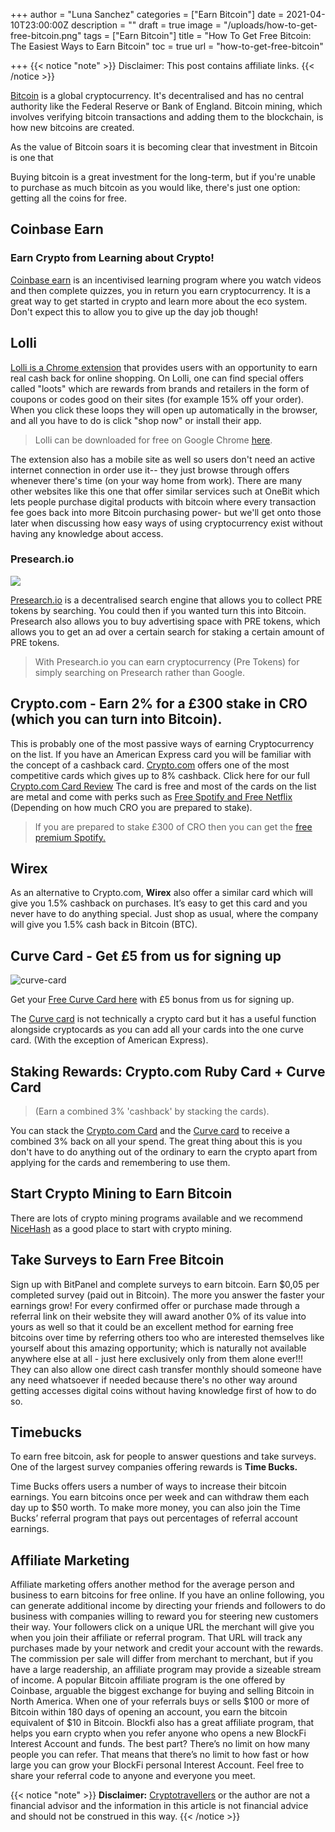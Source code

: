 +++
author = "Luna Sanchez"
categories = ["Earn Bitcoin"]
date = 2021-04-10T23:00:00Z
description = ""
draft = true
image = "/uploads/how-to-get-free-bitcoin.png"
tags = ["Earn Bitcoin"]
title = "How To Get Free Bitcoin: The Easiest Ways to Earn Bitcoin"
toc = true
url = "how-to-get-free-bitcoin"

+++
{{< notice "note" >}} Disclaimer: This post contains affiliate links. {{< /notice >}}

[Bitcoin](/buy-bitcoin) is a global cryptocurrency. It's decentralised and has no central authority like the Federal Reserve or Bank of England. Bitcoin mining, which involves verifying bitcoin transactions and adding them to the blockchain, is how new bitcoins are created.

As the value of Bitcoin soars it is becoming clear that investment in Bitcoin is one that

Buying bitcoin is a great investment for the long-term, but if you're unable to purchase as much bitcoin as you would like, there's just one option: getting all the coins for free.

## Coinbase Earn

### Earn Crypto from Learning about Crypto!

[Coinbase earn](https://www.coinbase.com/earn) is an incentivised learning program where you watch videos and then complete quizzes, you in return you earn cryptocurrency. It is a great way to get started in crypto and learn more about the eco system.  Don't expect this to allow you to give up the day job though!

## Lolli

[Lolli is a Chrome extension](https://chrome.google.com/webstore/detail/lolli-earn-bitcoin-when-y/fleenceagaplaefnklabikkmocalkcpo) that provides users with an opportunity to earn real cash back for online shopping. On Lolli, one can find special offers called "loots" which are rewards from brands and retailers in the form of coupons or codes good on their sites (for example 15% off your order). When you click these loops they will open up automatically in the browser, and all you have to do is click "shop now" or install their app.

> Lolli can be downloaded for free on Google Chrome [here](https://chrome.google.com/webstore/detail/lolli-earn-bitcoin-when-y/fleenceagaplaefnklabikkmocalkcpo).

The extension also has a mobile site as well so users don't need an active internet connection in order use it-- they just browse through offers whenever there's time (on your way home from work). There are many other websites like this one that offer similar services such at OneBit which lets people purchase digital products with bitcoin where every transaction fee goes back into more Bitcoin purchasing power- but we'll get onto those later when discussing how easy ways of using cryptocurrency exist without having any knowledge about access.

### Presearch.io

![](https://www.presearch.io/static/media/Browser_Desktop.8d96ef93.png)

[Presearch.io](https://www.presearch.io/) is a decentralised search engine that allows you to collect PRE tokens by searching.  You could then if you wanted turn this into Bitcoin.  Presearch also allows you to buy advertising space with PRE tokens, which allows you to get an ad over a certain search for staking a certain amount of PRE tokens.

> With Presearch.io you can earn cryptocurrency (Pre Tokens) for simply searching on Presearch rather than Google.

## Crypto.com - Earn 2% for a £300 stake in CRO (which you can turn into Bitcoin).

This is probably one of the most passive ways of earning Cryptocurrency on the list. If you have an American Express card you will be familiar with the concept of a cashback card. [Crypto.com](/link/sign-up-crypto-dot-com) offers one of the most competitive cards which gives up to 8% cashback.  Click here for our full [Crypto.com Card Review](/crypto-com-review) The card is free and most of the cards on the list are metal and come with perks such as [Free Spotify and Free Netflix](/link/sign-up-crypto-dot-com) (Depending on how much CRO you are prepared to stake).

> If you are prepared to stake £300 of CRO then you can get the [free premium Spotify.](/link/sign-up-crypto-dot-com)

## Wirex

As an alternative to Crypto.com, **Wirex** also offer a similar card which will give you 1.5% cashback on purchases. It’s easy to get this card and you never have to do anything special. Just shop as usual, where the company will give you 1.5% cash back in Bitcoin (BTC).

## Curve Card - Get £5 from us for signing up

![curve-card](/uploads/blue_icon.png)

Get your [Free Curve Card here](http://www.curve.app/join#N9A6AA3D) with £5 bonus from us for signing up.

The [Curve card](http://www.curve.app/join#N9A6AA3D) is not technically a crypto card but it has a useful function alongside cryptocards as you can add all your cards into the one curve card.  (With the exception of American Express).

## Staking Rewards: Crypto.com Ruby Card + Curve Card

> (Earn a combined 3% 'cashback' by stacking the cards).

You can stack the [Crypto.com Card](/link/sign-up-crypto-dot-com) and the [Curve card](http://www.curve.app/join#N9A6AA3D) to receive a combined 3% back on all your spend. The great thing about this is you don't have to do anything out of the ordinary to earn the crypto apart from applying for the cards and remembering to use them.

## **Start Crypto Mining to Earn Bitcoin**

There are lots of crypto mining programs available and we recommend [NiceHash](/nice-hash-review) as a good place to start with crypto mining.

## **Take Surveys to Earn Free Bitcoin**

Sign up with BitPanel and complete surveys to earn bitcoin. Earn $0,05 per completed survey (paid out in Bitcoin). The more you answer the faster your earnings grow! For every confirmed offer or purchase made through a referral link on their website they will award another 0% of its value into yours as well so that it could be an excellent method for earning free bitcoins over time by referring others too who are interested themselves like yourself about this amazing opportunity; which is naturally not available anywhere else at all - just here exclusively only from them alone ever!!! They can also allow one direct cash transfer monthly should someone have any need whatsoever if needed because there's no other way around getting accesses digital coins without having knowledge first of how to do so.

## Timebucks

To earn free bitcoin, ask for people to answer questions and take surveys. One of the largest survey companies offering rewards is **Time Bucks.**

Time Bucks offers users a number of ways to increase their bitcoin earnings. You earn bitcoins once per week and can withdraw them each day up to $50 worth. To make more money, you can also join the Time Bucks’ referral program that pays out percentages of referral account earnings.

## Affiliate Marketing

Affiliate marketing offers another method for the average person and business to earn bitcoins for free online. If you have an online following, you can generate additional income by directing your friends and followers to do business with companies willing to reward you for steering new customers their way. Your followers click on a unique URL the merchant will give you when you join their affiliate or referral program. That URL will track any purchases made by your network and credit your account with the rewards. The commission per sale will differ from merchant to merchant, but if you have a large readership, an affiliate program may provide a sizeable stream of income. A popular Bitcoin affiliate program is the one offered by Coinbase, arguable the biggest exchange for buying and selling Bitcoin in North America. When one of your referrals buys or sells $100 or more of Bitcoin within 180 days of opening an account, you earn the bitcoin equivalent of $10 in Bitcoin. Blockfi also has a great affiliate program, that helps you earn crypto when you refer anyone who opens a new BlockFi Interest Account and funds. The best part? There’s no limit on how many people you can refer. That means that there’s no limit to how fast or how large you can grow your BlockFi personal Interest Account. Feel free to share your referral code to anyone and everyone you meet.

{{< notice "note" >}} **Disclaimer:** [Cryptotravellers](https://cryptotravellers.com) or the author are not a financial advisor and the information in this article is not financial advice and should not be construed in this way. {{< /notice >}}